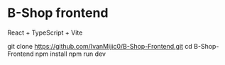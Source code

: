 # B-Shop frontend

React + TypeScript + Vite

git clone https://github.com/IvanMijic0/B-Shop-Frontend.git
cd B-Shop-Frontend
npm install
npm run dev
